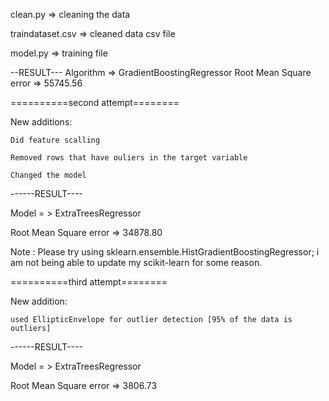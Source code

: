 clean.py => cleaning the data

traindataset.csv => cleaned data csv file

model.py => training file

--RESULT---
Algorithm => GradientBoostingRegressor
Root Mean Square error => 55745.56


==========second attempt========

New additions:

	Did feature scalling

	Removed rows that have ouliers in the target variable 

	Changed the model


------RESULT----

Model = > ExtraTreesRegressor

Root Mean Square error => 34878.80

Note : Please try using sklearn.ensemble.HistGradientBoostingRegressor; i am not being able to update my scikit-learn for some reason. 



==========third attempt========

New addition:
	 
	used EllipticEnvelope for outlier detection [95% of the data is outliers]



------RESULT----

Model = > ExtraTreesRegressor

Root Mean Square error => 3806.73

